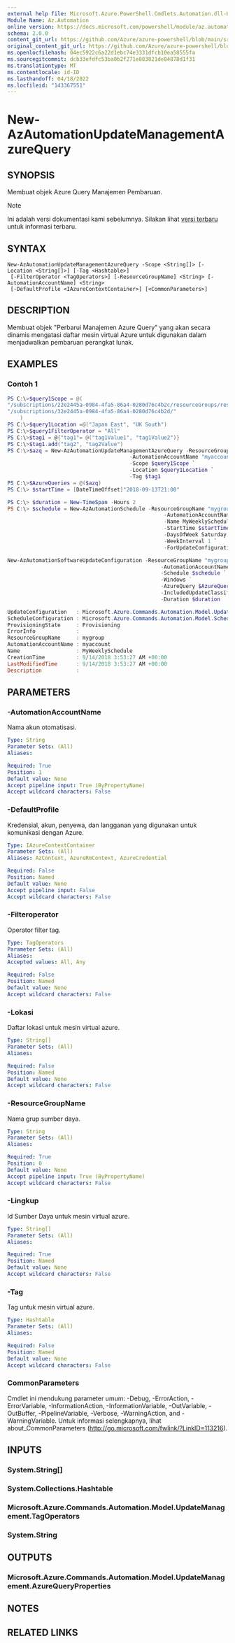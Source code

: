 ```yaml
---
external help file: Microsoft.Azure.PowerShell.Cmdlets.Automation.dll-Help.xml
Module Name: Az.Automation
online version: https://docs.microsoft.com/powershell/module/az.automation/new-azautomationupdatemanagementazurequery
schema: 2.0.0
content_git_url: https://github.com/Azure/azure-powershell/blob/main/src/Automation/Automation/help/New-AzAutomationUpdateManagementAzureQuery.md
original_content_git_url: https://github.com/Azure/azure-powershell/blob/main/src/Automation/Automation/help/New-AzAutomationUpdateManagementAzureQuery.md
ms.openlocfilehash: 04ec5922c6a22d1ebc74e3331dfcb10ea58555fa
ms.sourcegitcommit: dcb33efdfc53ba0b2f271e883021de84878d1f31
ms.translationtype: MT
ms.contentlocale: id-ID
ms.lasthandoff: 04/18/2022
ms.locfileid: "143367551"
---
```

# New-AzAutomationUpdateManagementAzureQuery

## SYNOPSIS
Membuat objek Azure Query Manajemen Pembaruan.

> [!NOTE]
>Ini adalah versi dokumentasi kami sebelumnya. Silakan lihat [versi terbaru](/powershell/module/az.automation/new-azautomationupdatemanagementazurequery) untuk informasi terbaru.

## SYNTAX

```
New-AzAutomationUpdateManagementAzureQuery -Scope <String[]> [-Location <String[]>] [-Tag <Hashtable>]
 [-FilterOperator <TagOperators>] [-ResourceGroupName] <String> [-AutomationAccountName] <String>
 [-DefaultProfile <IAzureContextContainer>] [<CommonParameters>]
```

## DESCRIPTION
Membuat objek "Perbarui Manajemen Azure Query" yang akan secara dinamis mengatasi daftar mesin virtual Azure untuk digunakan dalam menjadwalkan pembaruan perangkat lunak.

## EXAMPLES

### Contoh 1
```powershell
PS C:\>$query1Scope = @(        
"/subscriptions/22e2445a-0984-4fa5-86a4-0280d76c4b2c/resourceGroups/resourceGroupName",
"/subscriptions/32e2445a-0984-4fa5-86a4-0280d76c4b2d/"
    )
PS C:\>$query1Location =@("Japan East", "UK South")
PS C:\>$query1FilterOperator = "All"
PS C:\>$tag1 = @{"tag1"= @("tag1Value1", "tag1Value2")}
PS C:\>$tag1.add("tag2", "tag2Value")
PS C:\>$azq = New-AzAutomationUpdateManagementAzureQuery -ResourceGroupName "mygroup" `
                                       -AutomationAccountName "myaccount" `
                                       -Scope $query1Scope `
                                       -Location $query1Location `
                                       -Tag $tag1
PS C:\>$AzureQueries = @($azq)
PS C:\> $startTime = [DateTimeOffset]"2018-09-13T21:00"

PS C:\> $duration = New-TimeSpan -Hours 2
PS C:\> $schedule = New-AzAutomationSchedule -ResourceGroupName "mygroup" `
                                                  -AutomationAccountName "myaccount" `
                                                  -Name MyWeeklySchedule `
                                                  -StartTime $startTime `
                                                  -DaysOfWeek Saturday `
                                                  -WeekInterval 1 `
                                                  -ForUpdateConfiguration

New-AzAutomationSoftwareUpdateConfiguration -ResourceGroupName "mygroup" `
                                                 -AutomationAccountName "myaccount" `
                                                 -Schedule $schedule `
                                                 -Windows `                                                 
                                                 -AzureQuery $AzureQueries `
                                                 -IncludedUpdateClassification Critical `
                                                 -Duration $duration

UpdateConfiguration   : Microsoft.Azure.Commands.Automation.Model.UpdateManagement.UpdateConfiguration
ScheduleConfiguration : Microsoft.Azure.Commands.Automation.Model.Schedule
ProvisioningState     : Provisioning
ErrorInfo             :
ResourceGroupName     : mygroup
AutomationAccountName : myaccount
Name                  : MyWeeklySchedule
CreationTime          : 9/14/2018 3:53:27 AM +00:00
LastModifiedTime      : 9/14/2018 3:53:27 AM +00:00
Description           :

```

## PARAMETERS

### -AutomationAccountName
Nama akun otomatisasi.

```yaml
Type: String
Parameter Sets: (All)
Aliases:

Required: True
Position: 1
Default value: None
Accept pipeline input: True (ByPropertyName)
Accept wildcard characters: False
```

### -DefaultProfile
Kredensial, akun, penyewa, dan langganan yang digunakan untuk komunikasi dengan Azure.

```yaml
Type: IAzureContextContainer
Parameter Sets: (All)
Aliases: AzContext, AzureRmContext, AzureCredential

Required: False
Position: Named
Default value: None
Accept pipeline input: False
Accept wildcard characters: False
```

### -Filteroperator
Operator filter tag.

```yaml
Type: TagOperators
Parameter Sets: (All)
Aliases:
Accepted values: All, Any

Required: False
Position: Named
Default value: None
Accept wildcard characters: False
```

### -Lokasi
Daftar lokasi untuk mesin virtual azure.

```yaml
Type: String[]
Parameter Sets: (All)
Aliases:

Required: False
Position: Named
Default value: None
Accept wildcard characters: False
```

### -ResourceGroupName
Nama grup sumber daya.

```yaml
Type: String
Parameter Sets: (All)
Aliases:

Required: True
Position: 0
Default value: None
Accept pipeline input: True (ByPropertyName)
Accept wildcard characters: False
```

### -Lingkup
Id Sumber Daya untuk mesin virtual azure.

```yaml
Type: String[]
Parameter Sets: (All)
Aliases:

Required: True
Position: Named
Default value: None
Accept wildcard characters: False
```

### -Tag
Tag untuk mesin virtual azure.

```yaml
Type: Hashtable
Parameter Sets: (All)
Aliases:

Required: False
Position: Named
Default value: None
Accept wildcard characters: False
```

### CommonParameters
Cmdlet ini mendukung parameter umum: -Debug, -ErrorAction, -ErrorVariable, -InformationAction, -InformationVariable, -OutVariable, -OutBuffer, -PipelineVariable, -Verbose, -WarningAction, and -WarningVariable.
Untuk informasi selengkapnya, lihat about_CommonParameters (http://go.microsoft.com/fwlink/?LinkID=113216).

## INPUTS

### System.String[]

### System.Collections.Hashtable

### Microsoft.Azure.Commands.Automation.Model.UpdateManagement.TagOperators

### System.String

## OUTPUTS

### Microsoft.Azure.Commands.Automation.Model.UpdateManagement.AzureQueryProperties

## NOTES

## RELATED LINKS
